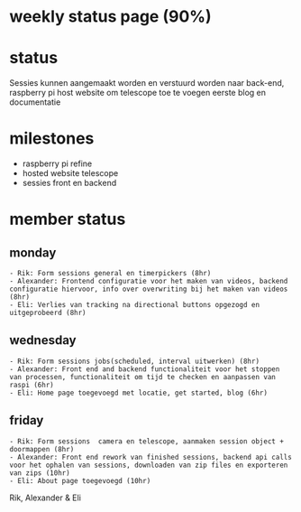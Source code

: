 # weekly status page (90%)

# status
Sessies kunnen aangemaakt worden en verstuurd worden naar back-end, raspberry pi host website om telescope toe te voegen
eerste blog en documentatie 
# milestones
- raspberry pi refine
- hosted website telescope
- sessies front en backend
# member status
## monday
    - Rik: Form sessions general en timerpickers (8hr)
    - Alexander: Frontend configuratie voor het maken van videos, backend configuratie hiervoor, info over overwriting bij het maken van videos (8hr)
    - Eli: Verlies van tracking na directional buttons opgezogd en uitgeprobeerd (8hr)
## wednesday
    - Rik: Form sessions jobs(scheduled, interval uitwerken) (8hr)
    - Alexander: Front end and backend functionaliteit voor het stoppen van processen, functionaliteit om tijd te checken en aanpassen van raspi (6hr)
    - Eli: Home page toegevoegd met locatie, get started, blog (6hr)
## friday
    - Rik: Form sessions  camera en telescope, aanmaken session object + doormappen (8hr)
    - Alexander: Front end rework van finished sessions, backend api calls voor het ophalen van sessions, downloaden van zip files en exporteren van zips (10hr)
    - Eli: About page toegevoegd (10hr)

Rik, Alexander & Eli
